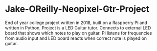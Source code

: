 # Jake-OReilly-Neopixel-Gtr-Project
End of year college project written in 2018, built on a Raspberry Pi and written in Python, Project is a LED Guitar tutor. Connects to external LED board that shows which notes to play on guitar. Pi listens for frequencies from audio input and LED board reacts when correct note is played on guitar.
